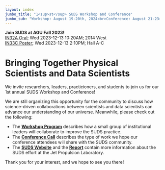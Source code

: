 ```yaml
---
layout: index
jumbo_title: "1<sup>st</sup> SUDS Workshop and Conference"
jumbo_sub: "Workshop: August 19-20th, 2024<br>Conference: August 21-23rd, 2024<br> California Insitute of Technology, Pasadena, CA"
---
```


<div class="alert alert-info" role="alert">
  <b>Join SUDS at AGU Fall 2023!</b> <br>
  <a href="https://agu.confex.com/agu/fm23/meetingapp.cgi/Session/213262">IN32A Oral</a>; Wed 2023-12-13 10:20AM; 2014 West<br>
  <a href="https://agu.confex.com/agu/fm23/meetingapp.cgi/Session/212863">IN33C Poster</a>; Wed 2023-12-13 2:10PM; Hall A-C
</div>

# Bringing Together Physical Scientists and Data Scientists

We invite researchers, leaders, practicioners, and students to join us for our 1st annual SUDS Workshop and Conference!

We are still organizing this opportunity for the community to discuss how science-driven collaborations between scientists and data scientists can advance our understanding of our universe. Meanwhile, please check out the following:

- The [**Workshop Program**](/program/workshop.md) describes how a small group of institutional leaders will collaborate to improve the SUDS practice.
- The [**Conference Call**](/call.md) describes the type of work we hope our conference attendees will share with the SUDS community.
- The [**SUDS Website**](https://www.jpl.nasa.gov/go/suds) and the [**Report**](https://www.jpl.nasa.gov/go/suds/suds-report) contain more information about the SUDS effort at the Jet Propulsion Laboratory.

Thank you for your interest, and we hope to see you there!